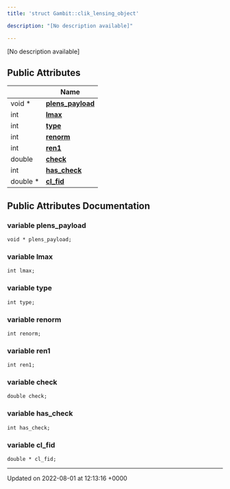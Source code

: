 ```yaml
---
title: 'struct Gambit::clik_lensing_object'

description: "[No description available]"

---
```









[No description available]

## Public Attributes

|                | Name           |
| -------------- | -------------- |
| void * | **[plens_payload](/documentation/code/classes/structgambit_1_1clik__lensing__object/#variable-plens-payload)**  |
| int | **[lmax](/documentation/code/classes/structgambit_1_1clik__lensing__object/#variable-lmax)**  |
| int | **[type](/documentation/code/classes/structgambit_1_1clik__lensing__object/#variable-type)**  |
| int | **[renorm](/documentation/code/classes/structgambit_1_1clik__lensing__object/#variable-renorm)**  |
| int | **[ren1](/documentation/code/classes/structgambit_1_1clik__lensing__object/#variable-ren1)**  |
| double | **[check](/documentation/code/classes/structgambit_1_1clik__lensing__object/#variable-check)**  |
| int | **[has_check](/documentation/code/classes/structgambit_1_1clik__lensing__object/#variable-has-check)**  |
| double * | **[cl_fid](/documentation/code/classes/structgambit_1_1clik__lensing__object/#variable-cl-fid)**  |

## Public Attributes Documentation

### variable plens_payload

```
void * plens_payload;
```


### variable lmax

```
int lmax;
```


### variable type

```
int type;
```


### variable renorm

```
int renorm;
```


### variable ren1

```
int ren1;
```


### variable check

```
double check;
```


### variable has_check

```
int has_check;
```


### variable cl_fid

```
double * cl_fid;
```


-------------------------------

Updated on 2022-08-01 at 12:13:16 +0000